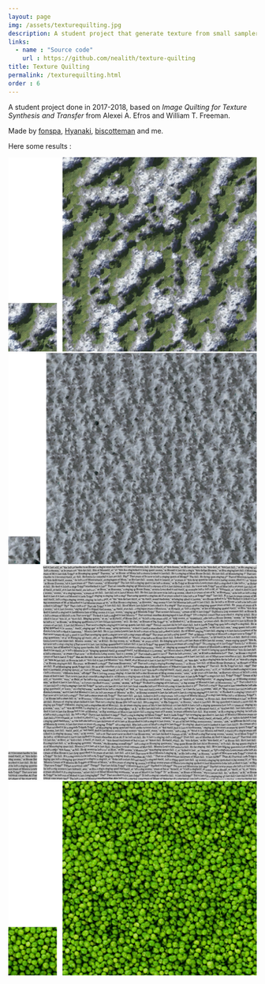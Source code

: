 ```yaml
---
layout: page
img: /assets/texturequilting.jpg
description: A student project that generate texture from small sampler, or transfert them to a element in a image.
links:
  - name : "Source code"
    url : https://github.com/nealith/texture-quilting
title: Texture Quilting
permalink: /texturequilting.html
order : 6
---
```


A student project done in 2017-2018, based on *Image Quilting for Texture Synthesis and Transfer* from Alexei A. Efros and William T. Freeman.

Made by [fonspa](https://github.com/fonspa), [Hyanaki](https://github.com/Hyanaki), [biscotteman](https://github.com/biscotteman) and me.

Here some results :

![mountains](/images/texturequilting/mountains.png)
![chantilly](/images/texturequilting/chantilly.png)
![text](/images/texturequilting/text.png)
![peas](/images/texturequilting/peas.png)
